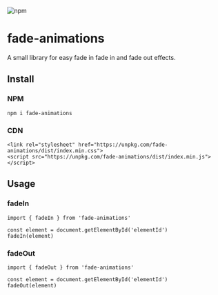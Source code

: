 ![npm](https://img.shields.io/npm/v/fade-animations)

# fade-animations
A small library for easy fade in fade in and fade out effects.

## Install
### NPM
`npm i fade-animations`
### CDN

```
<link rel="stylesheet" href="https://unpkg.com/fade-animations/dist/index.min.css">
<script src="https://unpkg.com/fade-animations/dist/index.min.js"></script>
```

## Usage
### fadeIn
```
import { fadeIn } from 'fade-animations'

const element = document.getElementById('elementId')
fadeIn(element)
```
### fadeOut
```
import { fadeOut } from 'fade-animations'

const element = document.getElementById('elementId')
fadeOut(element)
```